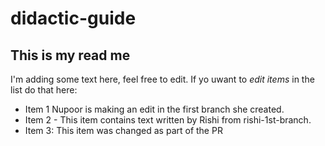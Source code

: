 # didactic-guide
## This is my read me
I'm adding some text here, feel free to edit. If yo uwant to *edit items* in the list do that here:
* Item 1 Nupoor is making an edit in the first branch she created. 
* Item 2 - This item contains text written by Rishi from rishi-1st-branch.
* Item 3: This item was changed as part of the PR
